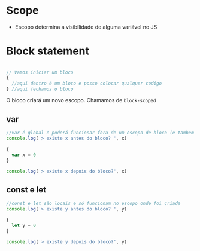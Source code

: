 # Scope

* Escopo determina a visibilidade de alguma variável no JS

# Block statement
```js

// Vamos iniciar um bloco
{
  //aqui dentro é um bloco e posso colocar qualquer codigo
} //aqui fechamos o bloco
```

O bloco criará um novo escopo. Chamamos de 
`block-scoped`

## var

```js
//var é global e poderá funcionar fora de um escopo de bloco (e tambem local) hoisting
console.log('> existe x antes do bloco? ', x)

{
  var x = 0
}

console.log('> existe x depois do bloco?', x)
```

## const e let

```js
//const e let são locais e só funcionam no escopo onde foi criada
console.log('> existe y antes do bloco? ', y)

{
  let y = 0
}

console.log('> existe y depois do bloco?', y)
```
